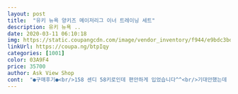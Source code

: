 ```yaml
---
layout: post 
title:  "유키 뉴욕 양키즈 메이저리그 이너 트레이닝 세트" 
description: 유키 뉴욕 ..
date: 2020-03-11 06:10:18 
img: https://static.coupangcdn.com/image/vendor_inventory/f944/e9bdc3bd69e01325065a110e8e12fa86c264e5286a8bb38488aee0ab214a.jpg 
linkUrl: https://coupa.ng/btpIqy 
categories: [1001] 
color: 03A9F4 
price: 35700 
author: Ask View Shop 
cont:  "●구매후기●<br/>158 센디 58키로인데 편안하게 입었습니다^^<br/>기대안했는데  잘샀아요<br/>꺼끌꺼끌한 느낌싫어하는데<br/>날씬한 모델분같은 예쁘고 시크한 핏은아니만<br/>레이어드후드티라 따로 챙겨입지않아도 되구요<br/>변형 보풀없이 불편없이 입었네<br/>부끄럽지만 구매하시는데 도움 되셨음해서 적을께요<br/>부드럽기까지까진 아니지만 편안하게 입습니다.<br/><br/>빠른배송에감사합니다 오버사이즈편하고좋아요<br/>오자마자 세탁해서 입었는데<br/>재질 생각했던것보다 넘좋아요<br/>키 163 몸무게 65 전체적으로 골고루 살이 쪄 있는 상태예요<br/>프리 사이즈 구입했구요~입으면 전혀 부해보이지 않고 날씬해 보인답니다<br/>후드윗도리는 옆구리 살들을 커버해주고 바지 또한 힙이나 허벅지가 굵어보이지 않게 잘 빠졌어요~사실 배송 기다리며 기대반 불안 반이었는데 완전 마음에 들어요<br/>" 
---
```

